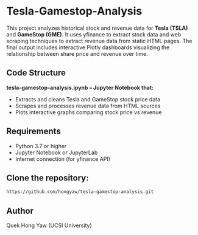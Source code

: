 # Tesla-Gamestop-Analysis
This project analyzes historical stock and revenue data for **Tesla (TSLA)** and **GameStop (GME)**. It uses yfinance to extract stock data and web scraping techniques to extract revenue data from static HTML pages. The final output includes interactive Plotly dashboards visualizing the relationship between share price and revenue over time.

## Code Structure
**tesla-gamestop-analysis.ipynb –
Jupyter Notebook that:**
  - Extracts and cleans Tesla and GameStop stock price data
  - Scrapes and processes revenue data from HTML sources
  - Plots interactive graphs comparing stock price vs revenue

## Requirements
- Python 3.7 or higher
- Jupyter Notebook or JupyterLab
- Internet connection (for yfinance API)

## Clone the repository:

```bash
https://github.com/hongyaw/tesla-gamestop-analysis.git
```
## Author
Quek Hong Yaw
(UCSI University)
